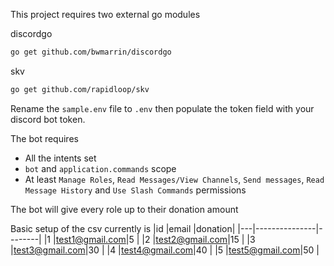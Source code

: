 This project requires two external go modules

discordgo
```sh
go get github.com/bwmarrin/discordgo
```

skv
```sh
go get github.com/rapidloop/skv
```

Rename the `sample.env` file to `.env` then populate the token field with your discord bot token.

The bot requires
- All the intents set
- `bot` and `application.commands` scope
- At least `Manage Roles`,  `Read Messages/View Channels`, `Send messages`, `Read Message History` and `Use Slash Commands` permissions

The bot will give every role up to their donation amount

Basic setup of the csv currently is
|id |email          |donation|
|---|---------------|--------|
|1  |test1@gmail.com|5       |
|2  |test2@gmail.com|15      |
|3  |test3@gmail.com|30      |
|4  |test4@gmail.com|40      |
|5  |test5@gmail.com|50      |
